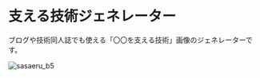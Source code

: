 # 支える技術ジェネレーター

ブログや技術同人誌でも使える「〇〇を支える技術」画像のジェネレーターです。

![sasaeru_b5](https://user-images.githubusercontent.com/39484102/58100145-06674000-7c18-11e9-9a67-d17484203d81.png)

